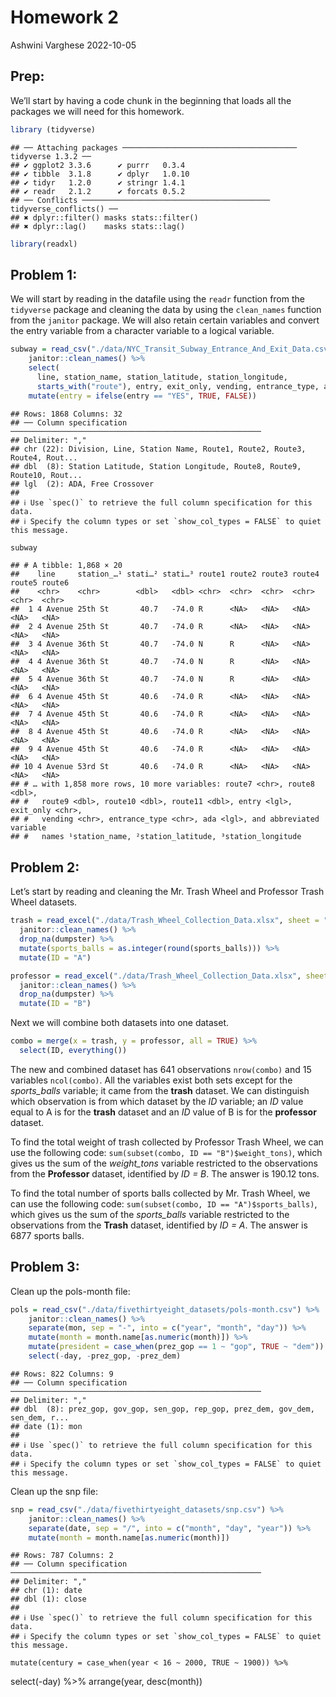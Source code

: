 Homework 2
================
Ashwini Varghese
2022-10-05

## Prep:

We’ll start by having a code chunk in the beginning that loads all the
packages we will need for this homework.

``` r
library (tidyverse)
```

    ## ── Attaching packages ─────────────────────────────────────── tidyverse 1.3.2 ──
    ## ✔ ggplot2 3.3.6      ✔ purrr   0.3.4 
    ## ✔ tibble  3.1.8      ✔ dplyr   1.0.10
    ## ✔ tidyr   1.2.0      ✔ stringr 1.4.1 
    ## ✔ readr   2.1.2      ✔ forcats 0.5.2 
    ## ── Conflicts ────────────────────────────────────────── tidyverse_conflicts() ──
    ## ✖ dplyr::filter() masks stats::filter()
    ## ✖ dplyr::lag()    masks stats::lag()

``` r
library(readxl)
```

## Problem 1:

We will start by reading in the datafile using the `readr` function from
the `tidyverse` package and cleaning the data by using the `clean_names`
function from the `janitor` package. We will also retain certain
variables and convert the entry variable from a character variable to a
logical variable.

``` r
subway = read_csv("./data/NYC_Transit_Subway_Entrance_And_Exit_Data.csv") %>% 
    janitor::clean_names() %>% 
    select( 
      line, station_name, station_latitude, station_longitude, 
      starts_with("route"), entry, exit_only, vending, entrance_type, ada) %>% 
    mutate(entry = ifelse(entry == "YES", TRUE, FALSE))
```

    ## Rows: 1868 Columns: 32
    ## ── Column specification ────────────────────────────────────────────────────────
    ## Delimiter: ","
    ## chr (22): Division, Line, Station Name, Route1, Route2, Route3, Route4, Rout...
    ## dbl  (8): Station Latitude, Station Longitude, Route8, Route9, Route10, Rout...
    ## lgl  (2): ADA, Free Crossover
    ## 
    ## ℹ Use `spec()` to retrieve the full column specification for this data.
    ## ℹ Specify the column types or set `show_col_types = FALSE` to quiet this message.

``` r
subway
```

    ## # A tibble: 1,868 × 20
    ##    line     station_…¹ stati…² stati…³ route1 route2 route3 route4 route5 route6
    ##    <chr>    <chr>        <dbl>   <dbl> <chr>  <chr>  <chr>  <chr>  <chr>  <chr> 
    ##  1 4 Avenue 25th St       40.7   -74.0 R      <NA>   <NA>   <NA>   <NA>   <NA>  
    ##  2 4 Avenue 25th St       40.7   -74.0 R      <NA>   <NA>   <NA>   <NA>   <NA>  
    ##  3 4 Avenue 36th St       40.7   -74.0 N      R      <NA>   <NA>   <NA>   <NA>  
    ##  4 4 Avenue 36th St       40.7   -74.0 N      R      <NA>   <NA>   <NA>   <NA>  
    ##  5 4 Avenue 36th St       40.7   -74.0 N      R      <NA>   <NA>   <NA>   <NA>  
    ##  6 4 Avenue 45th St       40.6   -74.0 R      <NA>   <NA>   <NA>   <NA>   <NA>  
    ##  7 4 Avenue 45th St       40.6   -74.0 R      <NA>   <NA>   <NA>   <NA>   <NA>  
    ##  8 4 Avenue 45th St       40.6   -74.0 R      <NA>   <NA>   <NA>   <NA>   <NA>  
    ##  9 4 Avenue 45th St       40.6   -74.0 R      <NA>   <NA>   <NA>   <NA>   <NA>  
    ## 10 4 Avenue 53rd St       40.6   -74.0 R      <NA>   <NA>   <NA>   <NA>   <NA>  
    ## # … with 1,858 more rows, 10 more variables: route7 <chr>, route8 <dbl>,
    ## #   route9 <dbl>, route10 <dbl>, route11 <dbl>, entry <lgl>, exit_only <chr>,
    ## #   vending <chr>, entrance_type <chr>, ada <lgl>, and abbreviated variable
    ## #   names ¹​station_name, ²​station_latitude, ³​station_longitude

## Problem 2:

Let’s start by reading and cleaning the Mr. Trash Wheel and Professor
Trash Wheel datasets.

``` r
trash = read_excel("./data/Trash_Wheel_Collection_Data.xlsx", sheet = "Mr. Trash Wheel", range = "A2:N549") %>% 
  janitor::clean_names() %>% 
  drop_na(dumpster) %>% 
  mutate(sports_balls = as.integer(round(sports_balls))) %>% 
  mutate(ID = "A")
```

``` r
professor = read_excel("./data/Trash_Wheel_Collection_Data.xlsx", sheet = "Professor Trash Wheel", range = "A2:M96") %>% 
  janitor::clean_names() %>% 
  drop_na(dumpster) %>% 
  mutate(ID = "B")
```

Next we will combine both datasets into one dataset.

``` r
combo = merge(x = trash, y = professor, all = TRUE) %>% 
  select(ID, everything())
```

The new and combined dataset has 641 observations `nrow(combo)` and 15
variables `ncol(combo)`. All the variables exist both sets except for
the *sports_balls* variable; it came from the **trash** dataset. We can
distinguish which observation is from which dataset by the *ID*
variable; an *ID* value equal to A is for the **trash** dataset and an
*ID* value of B is for the **professor** dataset.

To find the total weight of trash collected by Professor Trash Wheel, we
can use the following code: `sum(subset(combo, ID == "B")$weight_tons)`,
which gives us the sum of the *weight_tons* variable restricted to the
observations from the **Professor** dataset, identified by *ID = B*. The
answer is 190.12 tons.

To find the total number of sports balls collected by Mr. Trash Wheel,
we can use the following code:
`sum(subset(combo, ID == "A")$sports_balls)`, which gives us the sum of
the *sports_balls* variable restricted to the observations from the
**Trash** dataset, identified by *ID = A*. The answer is 6877 sports
balls.

## Problem 3:

Clean up the pols-month file:

``` r
pols = read_csv("./data/fivethirtyeight_datasets/pols-month.csv") %>% 
    janitor::clean_names() %>% 
    separate(mon, sep = "-", into = c("year", "month", "day")) %>%
    mutate(month = month.name[as.numeric(month)]) %>% 
    mutate(president = case_when(prez_gop == 1 ~ "gop", TRUE ~ "dem")) %>% 
    select(-day, -prez_gop, -prez_dem)
```

    ## Rows: 822 Columns: 9
    ## ── Column specification ────────────────────────────────────────────────────────
    ## Delimiter: ","
    ## dbl  (8): prez_gop, gov_gop, sen_gop, rep_gop, prez_dem, gov_dem, sen_dem, r...
    ## date (1): mon
    ## 
    ## ℹ Use `spec()` to retrieve the full column specification for this data.
    ## ℹ Specify the column types or set `show_col_types = FALSE` to quiet this message.

Clean up the snp file:

``` r
snp = read_csv("./data/fivethirtyeight_datasets/snp.csv") %>% 
    janitor::clean_names() %>% 
    separate(date, sep = "/", into = c("month", "day", "year")) %>% 
    mutate(month = month.name[as.numeric(month)])
```

    ## Rows: 787 Columns: 2
    ## ── Column specification ────────────────────────────────────────────────────────
    ## Delimiter: ","
    ## chr (1): date
    ## dbl (1): close
    ## 
    ## ℹ Use `spec()` to retrieve the full column specification for this data.
    ## ℹ Specify the column types or set `show_col_types = FALSE` to quiet this message.

    mutate(century = case_when(year < 16 ~ 2000, TRUE ~ 1900)) %>% 

select(-day) %\>% arrange(year, desc(month))
